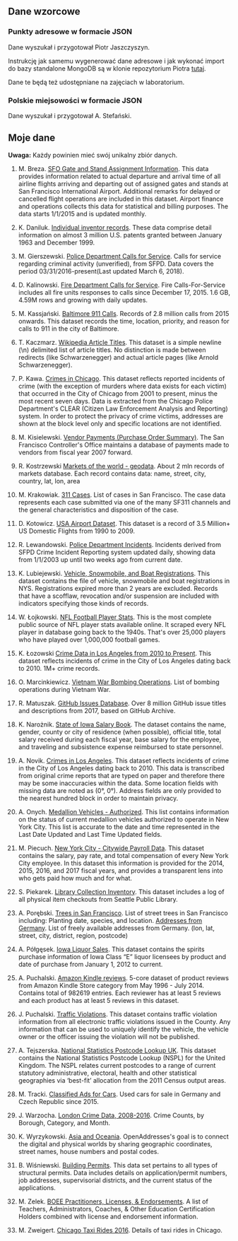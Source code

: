 ## Dane wzorcowe

### Punkty adresowe w formacie JSON

Dane wyszukał i przygotował Piotr Jaszczyszyn.

Instrukcję jak samemu wygenerować dane adresowe i jak wykonać import do bazy
standalone MongoDB są w klonie repozytorium Piotra
[tutaj](https://github.com/nosql/pktadr-pjaszczyszyn).

Dane te będą też udostępniane na zajęciach w laboratorium.

### Polskie miejsowości w formacie JSON

Dane wyszukał i przygotował A. Stefański.


## Moje dane

**Uwaga:** Każdy powinien mieć swój unikalny zbiór danych.

1. M. Breza. [SFO Gate and Stand Assignment Information](https://data.sfgov.org/Transportation/SFO-Gate-and-Stand-Assignment-Information/chfu-j7tc).
This data provides information related to actual departure and arrival time of all airline flights arriving and departing out of assigned gates and stands at San Francisco International Airport. Additional remarks for delayed or cancelled flight operations are included in this dataset. Airport finance and operations collects this data for statistical and billing purposes. The data starts 1/1/2015 and is updated monthly.

1. K. Daniluk. [Individual inventor records](http://www.nber.org/patents/).
These data comprise detail information on almost 3 million U.S. patents granted between January 1963 and December 1999.

1. M. Gierszewski. [Police Department Calls for Service](https://data.sfgov.org/Public-Safety/Police-Department-Calls-for-Service/hz9m-tj6z).
Calls for service regarding criminal activity (unverified), from SFPD. Data covers the period 03/31/2016-present(Last updated March 6, 2018).

1. D. Kalinowski. [Fire Department Calls for Service](https://data.sfgov.org/Public-Safety/Fire-Department-Calls-for-Service/nuek-vuh3).
Fire Calls-For-Service includes all fire units responses to calls since December 17, 2015. 1.6 GB, 4.59M rows and growing with daily updates.

1. M. Kassjański. [Baltimore 911 Calls](https://www.kaggle.com/sohier/baltimore-911-calls).
Records of 2.8 million calls from 2015 onwards. This dataset records the time, location, priority, and reason for calls to 911 in the city of Baltimore.

1. T. Kaczmarz. [Wikipedia Article Titles](https://www.kaggle.com/residentmario/wikipedia-article-titles).
This dataset is a simple newline (\n) delimited list of article titles. No distinction is made between redirects (like Schwarzenegger) and actual article pages (like Arnold Schwarzenegger).

1. P. Kawa. [Crimes in Chicago](https://www.kaggle.com/currie32/crimes-in-chicago).
This dataset reflects reported incidents of crime (with the exception of murders
where data exists for each victim) that occurred in the City of Chicago from
2001 to present, minus the most recent seven days. Data is extracted from the
Chicago Police Department's CLEAR (Citizen Law Enforcement Analysis and
Reporting) system. In order to protect the privacy of crime victims, addresses
are shown at the block level only and specific locations are not identified.

1. M. Kisielewski. [Vendor Payments (Purchase Order Summary)](https://data.sfgov.org/City-Management-and-Ethics/Vendor-Payments-Purchase-Order-Summary-/p5r5-fd7g).
The San Francisco Controller's Office maintains a database of payments made to vendors from fiscal year 2007 forward.

1. R. Kostrzewski [Markets of the world - geodata](https://drive.google.com/file/d/1C77wNGBP31aqwRqsyfSmIjzDsPNoXvgB/view?usp=sharing).
About 2 mln records of markets database. Each record contains data: name, street, city, country, lat, lon, area

1. M. Krakowiak. [311 Cases](https://data.sfgov.org/City-Infrastructure/311-Cases/vw6y-z8j6).
List of cases in San Francisco. The case data represents each case submitted via one of the many SF311 channels and the general characteristics and disposition of the case.

1. D. Kotowicz. [USA Airport Dataset](https://www.kaggle.com/flashgordon/usa-airport-dataset/version/2#).
This dataset is a record of 3.5 Million+ US Domestic Flights from 1990 to 2009.

1. R. Lewandowski. [Police Department Incidents](https://data.sfgov.org/Public-Safety/Police-Department-Incidents/tmnf-yvry).
Incidents derived from SFPD Crime Incident Reporting system updated daily, showing data from 1/1/2003 up until two weeks ago from current date.

1. K. Lubiejewski. [Vehicle, Snowmobile, and Boat Registrations](https://data.ny.gov/Transportation/Vehicle-Snowmobile-and-Boat-Registrations/w4pv-hbkt).
This dataset contains the file of vehicle, snowmobile and boat registrations in NYS. Registrations expired more than 2 years are excluded. Records that have a scofflaw, revocation and/or suspension are included with indicators specifying those kinds of records.

1. W. Łojkowski. [NFL Football Player Stats](https://www.kaggle.com/zynicide/nfl-football-player-stats).
This is the most complete public source of NFL player stats available online. It scraped every NFL player in database going back to the 1940s. That's over 25,000 players who have played over 1,000,000 football games.

1. K. Łozowski [Crime Data in Los Angeles from 2010 to Present](https://catalog.data.gov/dataset/crime-data-from-2010-to-present).
This dataset reflects incidents of crime in the City of Los Angeles dating back to 2010. 1M+ crime records.

1. O. Marcinkiewicz. [Vietnam War Bombing Operations](https://www.kaggle.com/usaf/vietnam-war-bombing-operations).
List of bombing operations during Vietnam War.

1. R. Matuszak. [GitHub Issues Database](https://www.kaggle.com/davidshinn/github-issues).
Over 8 million GitHub issue titles and descriptions from 2017, based on GitHub Archive.

1. K. Narożnik. [State of Iowa Salary Book](https://data.iowa.gov/State-Finances/State-of-Iowa-Salary-Book/s3p7-wy6w).
The dataset contains the name, gender, county or city of residence (when possible), official title, total salary received during each fiscal year, base salary for the employee, and traveling and subsistence expense reimbursed to state personnel.

1. A. Novik. [Crimes in Los Angeles](https://www.kaggle.com/cityofLA/crime-in-los-angeles/data).
This dataset reflects incidents of crime in the City of Los Angeles dating back to 2010. This data is transcribed from original crime reports that are typed on paper and therefore there may be some inaccuracies within the data. Some location fields with missing data are noted as (0°, 0°). Address fields are only provided to the nearest hundred block in order to maintain privacy.

1. A. Onych. [Medallion Vehicles - Authorized](https://catalog.data.gov/dataset/medallion-vehicles-authorized-44673).
This list contains information on the status of current medallion vehicles authorized to operate in New York City. This list is accurate to the date and time represented in the Last Date Updated and Last Time Updated fields.

1. M. Piecuch. [New York City - Citywide Payroll Data](https://www.kaggle.com/new-york-city/nyc-citywide-payroll-data).
This dataset contains the salary, pay rate, and total compensation of every New York City employee. In this dataset this information is provided for the 2014, 2015, 2016, and 2017 fiscal years, and provides a transparent lens into who gets paid how much and for what.

1. S. Piekarek. [Library Collection Inventory](https://www.kaggle.com/seattle-public-library/seattle-library-checkout-records).
This dataset includes a log of all physical item checkouts from Seattle Public Library.

1. A. Porębski. [Trees in San Francisco](https://data.sfgov.org/City-Infrastructure/Street-Tree-List/tkzw-k3nq).
List of street trees in San Francisco including: Planting date, species, and location.
[Addresses from Germany](http://results.openaddresses.io/). List of freely available addresses from Germany. (lon, lat, street, city, district, region, postcode)

1. A. Półgęsek. [Iowa Liquor Sales](https://data.iowa.gov/Economy/Iowa-Liquor-Sales/m3tr-qhgy).
This dataset contains the spirits purchase information of Iowa Class “E” liquor licensees by product and date of purchase from January 1, 2012 to current.

1. A. Puchalski. [Amazon Kindle reviews](https://www.kaggle.com/bharadwaj6/kindle-reviews/data).
5-core dataset of product reviews from Amazon Kindle Store category from May 1996 - July 2014. Contains total of 982619 entries. Each reviewer has at least 5 reviews and each product has at least 5 reviews in this dataset. <br>

1. J. Puchalski. [Traffic Violations](https://catalog.data.gov/dataset/traffic-violations-56dda).
This dataset contains traffic violation information from all electronic traffic violations issued in the County. Any information that can be used to uniquely identify the vehicle, the vehicle owner or the officer issuing the violation will not be published.

1. A. Tejszerska. [National Statistics Postcode Lookup UK](https://data.gov.uk/dataset/national-statistics-postcode-lookup-uk).
This dataset contains the National Statistics Postcode Lookup (NSPL) for the United Kingdom. The NSPL relates current postcodes to a range of current statutory administrative, electoral, health and other statistical geographies via ‘best-fit’ allocation from the 2011 Census output areas.

1. M. Tracki. [Classified Ads for Cars](https://www.kaggle.com/mirosval/personal-cars-classifieds/data).
Used cars for sale in Germany and Czech Republic since 2015.

1. J. Warzocha. [London Crime Data, 2008-2016](https://www.kaggle.com/jboysen/london-crime/data).
Crime Counts, by Borough, Category, and Month.

1. K. Wyrzykowski. [Asia and Oceania](https://www.kaggle.com/openaddresses/openaddresses-asia-and-oceania).
OpenAddresses's goal is to connect the digital and physical worlds by sharing geographic coordinates, street names, house numbers and postal codes.

1. B. Wiśniewski. [Building Permits](https://data.sfgov.org/Housing-and-Buildings/Building-Permits/i98e-djp9).
This data set pertains to all types of structural permits. Data includes details on application/permit numbers, job addresses, supervisorial districts, and the current status of the applications.

1. M. Zelek. [BOEE Practitioners, Licenses, & Endorsements](https://data.iowa.gov/Education/BOEE-Practitioners-Licenses-Endorsements/bf6j-xvb7).
A list of Teachers, Administrators, Coaches, & Other Education Certification Holders combined with license and endorsement information.

1. M. Zweigert. [Chicago Taxi Rides 2016](https://www.kaggle.com/chicago/chicago-taxi-rides-2016).
Details of taxi rides in Chicago.
